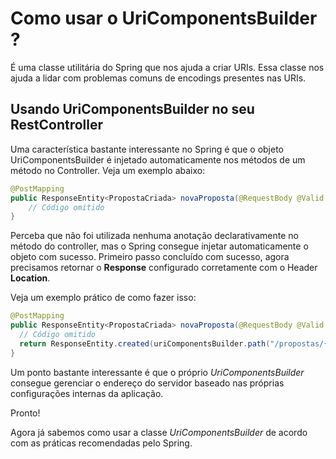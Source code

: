# Como usar o UriComponentsBuilder ?

É uma classe utilitária do Spring que nos ajuda a criar URIs. Essa classe nos ajuda a lidar
com problemas comuns de encodings presentes nas URIs.

## Usando UriComponentsBuilder no seu RestController

Uma característica bastante interessante no Spring é que o objeto UriComponentsBuilder é injetado automaticamente nos métodos
de um método no Controller. Veja um exemplo abaixo:

```java
@PostMapping
public ResponseEntity<PropostaCriada> novaProposta(@RequestBody @Valid NovaProposta novaProposta, UriComponentsBuilder uriComponentsBuilder) {
    // Código omitido
}
```

Perceba que não foi utilizada nenhuma anotação declarativamente no método do controller, 
mas o Spring consegue injetar automaticamente o objeto com sucesso. Primeiro passo concluído
com sucesso, agora precisamos retornar o **Response** configurado corretamente com o Header **Location**.

Veja um exemplo prático de como fazer isso:

```java
@PostMapping
public ResponseEntity<PropostaCriada> novaProposta(@RequestBody @Valid NovaProposta novaProposta, UriComponentsBuilder uriComponentsBuilder) {
  // Código omitido
  return ResponseEntity.created(uriComponentsBuilder.path("/propostas/{id}").buildAndExpand(nova.getId()).toUri()).body(nova);
}
``` 

Um ponto bastante interessante é que o próprio _UriComponentsBuilder_ consegue gerenciar o endereço
do servidor baseado nas próprias configurações internas da aplicação.

Pronto!

Agora já sabemos como usar a classe _UriComponentsBuilder_ de acordo com as práticas recomendadas pelo
Spring. 
